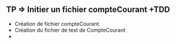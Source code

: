## TP => Initier un fichier compteCourant +TDD

- Création de fichier compteCourant.
- Création du fichier de test de CompteCourant
- 